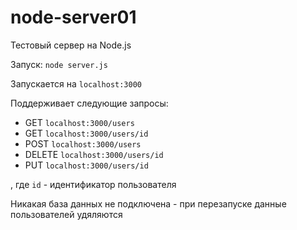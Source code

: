  # node-server01

Тестовый сервер на Node.js

Запуск: `node server.js`

Запускается на `localhost:3000`

Поддерживает следующие запросы:
- GET `localhost:3000/users`
- GET `localhost:3000/users/id`
- POST `localhost:3000/users`
- DELETE `localhost:3000/users/id`
- PUT `localhost:3000/users/id`

, где `id` - идентификатор пользователя

Никакая база данных не подключена - при перезапуске данные пользователей удяляются
